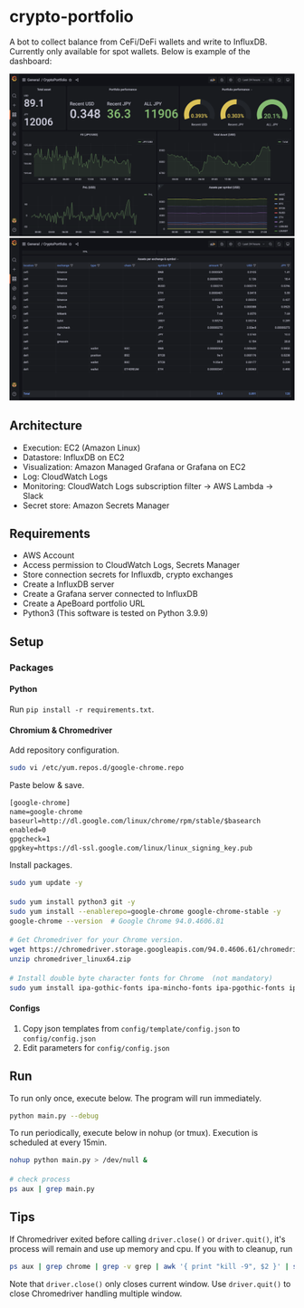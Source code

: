# crypto-portfolio

A bot to collect balance from CeFi/DeFi wallets and write to InfluxDB. Currently only available for spot wallets. Below is example of the dashboard:

![Grafana Dashboard 1](image/grafana-dashboard-1.png)
![Grafana Dashboard 2](image/grafana-dashboard-2.png)

## Architecture

- Execution: EC2 (Amazon Linux)
- Datastore: InfluxDB on EC2
- Visualization: Amazon Managed Grafana or Grafana on EC2
- Log: CloudWatch Logs
- Monitoring: CloudWatch Logs subscription filter -> AWS Lambda -> Slack
- Secret store: Amazon Secrets Manager

## Requirements

- AWS Account
- Access permission to CloudWatch Logs, Secrets Manager
- Store connection secrets for Influxdb, crypto exchanges
- Create a InfluxDB server
- Create a Grafana server connected to InfluxDB
- Create a ApeBoard portfolio URL
- Python3 (This software is tested on Python 3.9.9)

## Setup

### Packages

#### Python

Run `pip install -r requirements.txt`.

#### Chromium & Chromedriver

Add repository configuration.

```bash
sudo vi /etc/yum.repos.d/google-chrome.repo
```

Paste below & save.

```repo
[google-chrome]
name=google-chrome
baseurl=http://dl.google.com/linux/chrome/rpm/stable/$basearch
enabled=0
gpgcheck=1
gpgkey=https://dl-ssl.google.com/linux/linux_signing_key.pub
```

Install packages.

```bash
sudo yum update -y

sudo yum install python3 git -y
sudo yum install --enablerepo=google-chrome google-chrome-stable -y
google-chrome --version  # Google Chrome 94.0.4606.81

# Get Chromedriver for your Chrome version.
wget https://chromedriver.storage.googleapis.com/94.0.4606.61/chromedriver_linux64.zip
unzip chromedriver_linux64.zip

# Install double byte character fonts for Chrome  (not mandatory)
sudo yum install ipa-gothic-fonts ipa-mincho-fonts ipa-pgothic-fonts ipa-pmincho-fonts -y
```

#### Configs

1. Copy json templates from `config/template/config.json` to `config/config.json`
2. Edit parameters for `config/config.json`

## Run

To run only once, execute below. The program will run immediately. 

```bash
python main.py --debug
```

To run periodically, execute below in nohup (or tmux). Execution is scheduled at every 15min.

```bash
nohup python main.py > /dev/null &

# check process
ps aux | grep main.py
```

## Tips

If Chromedriver exited before calling `driver.close()` or `driver.quit()`, it's process will remain and use up memory and cpu. If you with to cleanup, run

```bash
ps aux | grep chrome | grep -v grep | awk '{ print "kill -9", $2 }' | sh
```

Note that `driver.close()` only closes current window. Use `driver.quit()` to close Chromedriver handling multiple window.
